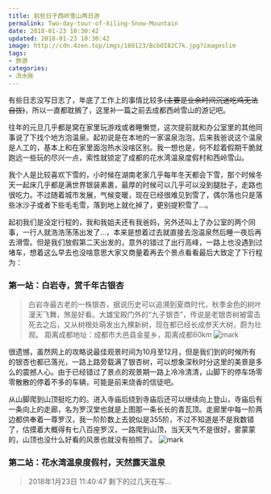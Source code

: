 ```yaml
---
title: 前些日子西岭雪山两日游
permalink: Two-day-tour-of-Xiling-Snow-Mountain
date: 2018-01-23 10:30:42
updated: 2018-01-23 10:30:42
image: http://cdn.4zen.top/imgs/180123/Bcb0I82C7k.jpg?imageslim
tags: 
- 旅游
categories:
- 流水账
---
```


有些日志没写日志了，年底了工作上的事情比较多~~(主要是业余时间沉迷吃鸡无法自拔)~~，所以一直都耽搁了，这里补一篇之前去成都西岭雪山的游记吧。

往年的元旦几乎都是窝在家里玩游戏或者睡懒觉，这次提前就和办公室里的其他同事说了下找个地方泡温泉。起初说是在本地的一家温泉泡泡，后来我爸说这个温泉是人工的，基本上和在家里面泡热水没啥区别。我一想也是，何不趁着假期干脆就跑远一些玩的尽兴一点，索性就锁定了成都的花水湾温泉度假村和西岭雪山。

我个人是比较喜欢下雪的，小时候在湖南老家几乎每年冬天都会下雪，那个时候冬天一起床几乎都是满世界银装素裹，最厚的时候可以几乎可以没到腿肚子，走路也很吃力。不过随着城市发展，气候变暖，现在已经很难见到雪了，偶尔落也只是落些冰沙子或者下些毛毛雪，落到地上就化掉了，更别提积雪了...。

起初我们是没定行程的，我和我姐夫还有我爸妈，另外还叫上了办公室的两个同事，一行人就浩浩荡荡出发了...，本来是想着过去就直接去泡温泉然后睡一夜后再去滑雪。但是我们放假第二天出发的，意外的错过了出行高峰，一路上也没遇到过堵车，想着这么早去也没啥意思大家又商量着再去个景点看看最后大致定了下行程为：

### 第一站：白岩寺，赏千年古银杏

>白岩寺最古老的一株银杏，据说历史可以追溯到夏商时代，秋季金色的树叶漫天飞舞，煞是好看。大雄宝殿门外的“九子银杏”，传说是老银杏树被雷击死去之后，又从树根处萌发出九棵新树，现在都已经长成参天大树，蔚为壮观。
>距离成都地址：成都市大邑县金星乡，距离成都60km
>![mark](http://cdn.4zen.top/imgs/180123/lh6LCajBGD.jpg?imageslim)

很遗憾，虽然网上的攻略说最佳观景时间为10月至12月，但是我们到的时候所有的银杏也都已落光，一路上路旁载满了银杏树，可以想象深秋时分这里的美景是多么的震撼人心。由于已经错过了景点的观景期一路上冷冷清清，山脚下的停车场零零散散的停着不多的车辆，可能是前来烧香的信徒吧。

从山脚爬到山顶挺吃力的。进入寺庙后绕到寺庙后还可以继续向上登山，寺庙后有一条向上的走廊，名为罗汉堂也就是上图那一条长长的青瓦顶。走廊里中每一阶两边都供奉着一尊罗汉，我一阶阶数上去貌似是355阶，不过不知道是不是我数错了，估摸着大概得有七八百座罗汉，一路爬到山顶，当天天气不是很好，雾蒙蒙的，山顶也没什么好看的风景也就没有拍照了。
![mark](http://cdn.4zen.top/imgs/180123/63f21gcdkG.jpg?imageslim)

### 第二站：花水湾温泉度假村，天然露天温泉

>2018年1月23日 11:40:47 剩下的过几天在写...